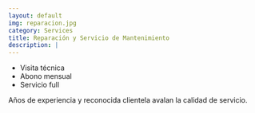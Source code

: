 ```yaml
---
layout: default
img: reparacion.jpg
category: Services
title: Reparación y Servicio de Mantenimiento
description: |
---
```

* Visita técnica
* Abono mensual
* Servicio full

Años de experiencia y reconocida clientela avalan la calidad de servicio.
